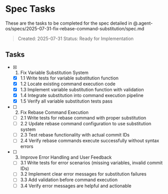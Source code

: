 # Spec Tasks

These are the tasks to be completed for the spec detailed in @.agent-os/specs/2025-07-31-fix-rebase-command-substitution/spec.md

> Created: 2025-07-31
> Status: Ready for Implementation

## Tasks

- [x] 1. Fix Variable Substitution System
  - [x] 1.1 Write tests for variable substitution function
  - [x] 1.2 Locate existing command execution code
  - [x] 1.3 Implement variable substitution function with validation
  - [x] 1.4 Integrate substitution into command execution pipeline
  - [x] 1.5 Verify all variable substitution tests pass

- [ ] 2. Fix Rebase Command Execution
  - [ ] 2.1 Write tests for rebase command with proper substitution
  - [ ] 2.2 Update rebase command configuration to use substitution system
  - [ ] 2.3 Test rebase functionality with actual commit IDs
  - [ ] 2.4 Verify rebase commands execute successfully without syntax errors

- [ ] 3. Improve Error Handling and User Feedback
  - [ ] 3.1 Write tests for error scenarios (missing variables, invalid commit IDs)
  - [ ] 3.2 Implement clear error messages for substitution failures
  - [ ] 3.3 Add validation before command execution
  - [ ] 3.4 Verify error messages are helpful and actionable